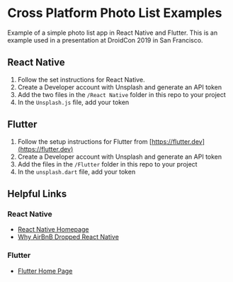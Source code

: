# Cross Platform Photo List Examples
Example of a simple photo list app in React Native and Flutter. This is an example used in a presentation at DroidCon 2019 in San Francisco. 

## React Native
1. Follow the set instructions for React Native.
2. Create a Developer account with Unsplash and generate an API token
3. Add the two files in the `/React Native` folder in this repo to your project
4. In the `Unsplash.js` file, add your token

## Flutter
1. Follow the setup instructions for Flutter from [https://flutter.dev](https://flutter.dev)
2. Create a Developer account with Unsplash and generate an API token
3. Add the files in the `/Flutter` folder in this repo to your project
4. In the `unsplash.dart` file, add your token

## Helpful Links
### React Native
- [React Native Homepage](https://facebook.github.io/react-native/)
- [Why AirBnB Dropped React Native](https://medium.com/airbnb-engineering/sunsetting-react-native-1868ba28e30a)


### Flutter
- [Flutter Home Page](https://flutter.dev)

